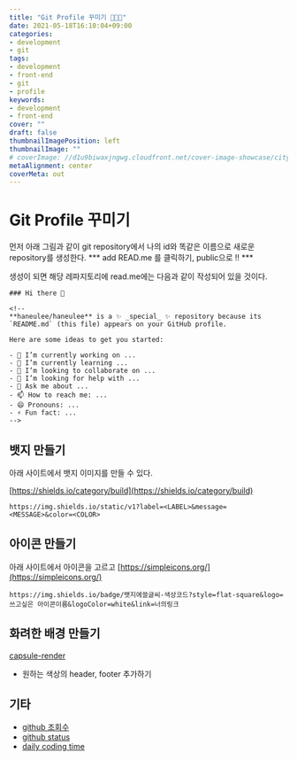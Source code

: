 ```yaml
---
title: "Git Profile 꾸미기 👩🏻‍💻"
date: 2021-05-18T16:10:04+09:00
categories: 
- development
- git
tags: 
- development
- front-end
- git
- profile
keywords: 
- development
- front-end
cover: ""
draft: false
thumbnailImagePosition: left
thumbnailImage: ""
# coverImage: //d1u9biwaxjngwg.cloudfront.net/cover-image-showcase/city.jpg
metaAlignment: center
coverMeta: out
---
```


# Git Profile 꾸미기

먼저 아래 그림과 같이 git repository에서 나의 id와 똑같은 이름으로 새로운 repository를 생성한다. 
*** add READ.me 를 클릭하기, public으로 !! ***
![]()

생성이 되면 해당 레파지토리에 read.me에는 다음과 같이 작성되어 있을 것이다. 

```
### Hi there 👋

<!--
**haneulee/haneulee** is a ✨ _special_ ✨ repository because its `README.md` (this file) appears on your GitHub profile.

Here are some ideas to get you started:

- 🔭 I’m currently working on ...
- 🌱 I’m currently learning ...
- 👯 I’m looking to collaborate on ...
- 🤔 I’m looking for help with ...
- 💬 Ask me about ...
- 📫 How to reach me: ...
- 😄 Pronouns: ...
- ⚡ Fun fact: ...
-->

```

## 뱃지 만들기
아래 사이트에서 뱃지 이미지를 만들 수 있다. 

[https://shields.io/category/build](https://shields.io/category/build)
```
https://img.shields.io/static/v1?label=<LABEL>&message=<MESSAGE>&color=<COLOR>
```

## 아이콘 만들기

아래 사이트에서 아이콘을 고르고 
[https://simpleicons.org/](https://simpleicons.org/)
```
https://img.shields.io/badge/뱃지에쓸글씨-색상코드?style=flat-square&logo=쓰고싶은 아이콘이름&logoColor=white&link=너의링크
```

## 화려한 배경 만들기
[capsule-render](https://github.com/kyechan99/capsule-render)

- 원하는 색상의 header, footer 추가하기

## 기타

- [github 조회수](https://hits.seeyoufarm.com/)
- [github status](https://github.com/anuraghazra/github-readme-stats)
- [daily coding time](https://github.com/techinpark/productive-box)